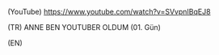 (YouTube) https://www.youtube.com/watch?v=SVvpnIBqEJ8

(TR) ANNE BEN YOUTUBER OLDUM (01. Gün)

(EN)
